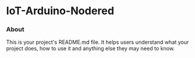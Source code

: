 IoT-Arduino-Nodered
===================

### About

This is your project's README.md file. It helps users understand what your
project does, how to use it and anything else they may need to know.
